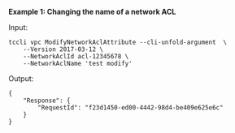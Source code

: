 **Example 1: Changing the name of a network ACL**



Input: 

```
tccli vpc ModifyNetworkAclAttribute --cli-unfold-argument  \
    --Version 2017-03-12 \
    --NetworkAclId acl-12345678 \
    --NetworkAclName 'test modify'
```

Output: 
```
{
    "Response": {
        "RequestId": "f23d1450-ed00-4442-98d4-be409e625e6c"
    }
}
```

